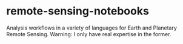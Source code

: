 # remote-sensing-notebooks
Analysis workflows in a variety of languages for Earth and Planetary Remote Sensing. Warning: I only have real expertise in the former.

